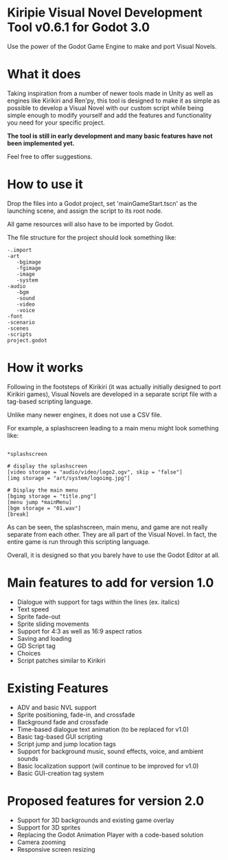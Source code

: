 # Kiripie Visual Novel Development Tool v0.6.1 for Godot 3.0

Use the power of the Godot Game Engine to make and port Visual Novels.


# What it does

Taking inspiration from a number of newer tools made in Unity as well as engines like Kirikiri and Ren'py, 
this tool is designed to make it as simple as possible to develop a Visual Novel with our custom script while 
being simple enough to modify yourself and add the features and functionality you need for your specific project.

**The tool is still in early development and many basic features have not been implemented yet.** 

Feel free to offer suggestions.


# How to use it

Drop the files into a Godot project, set 'mainGameStart.tscn' as the launching scene, and assign the script to its root node.

All game resources will also have to be imported by Godot.

The file structure for the project should look something like:
```
-.import
-art
   -bgimage
   -fgimage
   -image
   -system
-audio
   -bgm
   -sound
   -video
   -voice
-font
-scenario
-scenes
-scripts
project.godot
```

# How it works

Following in the footsteps of Kirikiri (it was actually initially designed to port Kirikiri games), 
Visual Novels are developed in a separate script file with a tag-based scripting language.

Unlike many newer engines, it does not use a CSV file.

For example, a splashscreen leading to a main menu might look something like:

```

*splashscreen

# display the splashscreen
[video storage = "audio/video/logo2.ogv", skip = "false"]
[img storage = "art/system/logoimg.jpg"]

# Display the main menu
[bgimg storage = "title.png"]
[menu jump *mainMenu]
[bgm storage = "01.wav"]
[break]

```

As can be seen, the splashscreen, main menu, and game are not really separate from each other. They are all part of the Visual Novel.
In fact, the entire game is run through this scripting language.

Overall, it is designed so that you barely have to use the Godot Editor at all.


# Main features to add for version 1.0
- Dialogue with support for tags within the lines (ex. italics)
- Text speed
- Sprite fade-out
- Sprite sliding movements
- Support for 4:3 as well as 16:9 aspect ratios
- Saving and loading
- GD Script tag
- Choices
- Script patches similar to Kirikiri


# Existing Features
- ADV and basic NVL support
- Sprite positioning, fade-in, and crossfade
- Background fade and crossfade
- Time-based dialogue text animation (to be replaced for v1.0)
- Basic tag-based GUI scripting
- Script jump and jump location tags
- Support for background music, sound effects, voice, and ambient sounds
- Basic localization support (will continue to be improved for v1.0)
- Basic GUI-creation tag system


# Proposed features for version 2.0
- Support for 3D backgrounds and existing game overlay
- Support for 3D sprites
- Replacing the Godot Animation Player with a code-based solution
- Camera zooming
- Responsive screen resizing
